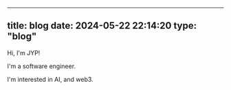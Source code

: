 
---
title: blog
date: 2024-05-22 22:14:20
type: "blog"
---
Hi, I'm JYP!

I'm a software engineer.

I'm interested in AI, and web3.
